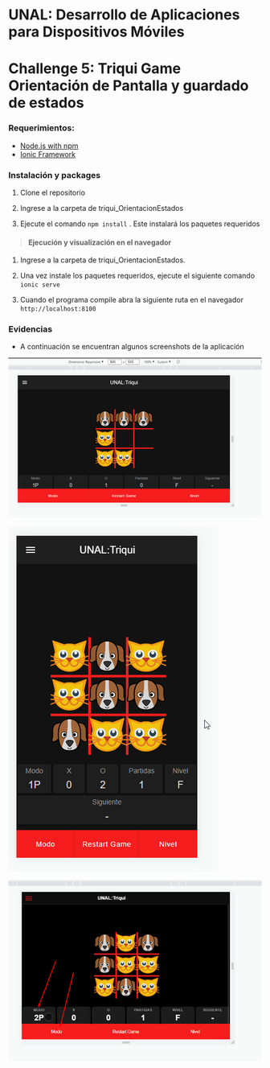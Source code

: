 # UNAL: Desarrollo de Aplicaciones para Dispositivos Móviles
# Challenge 5: Triqui Game Orientación de Pantalla y guardado de estados

### Requerimientos:

- [Node.js with npm](https://nodejs.org/en/download/)
- [Ionic Framework](https://ionicframework.com/)

### Instalación y packages 

1. Clone el repositorio

2. Ingrese a la carpeta de triqui_OrientacionEstados

3. Ejecute el comando `npm install` . Este instalará los paquetes requeridos 

> #### Ejecución y visualización en el navegador

1. Ingrese a la carpeta de triqui_OrientacionEstados.

2. Una vez instale los paquetes requeridos, ejecute el siguiente comando `ionic serve`

3. Cuando el programa compile abra la siguiente ruta en el navegador `http://localhost:8100`

### Evidencias 

- A continuación se encuentran algunos screenshots de la aplicación

![Evidencia #1](images/Evidence1_c6.png)

![Evidencia #2](images/Evidence2_c5.png)

![Evidencia #2](images/Evidence2_c6.png)
